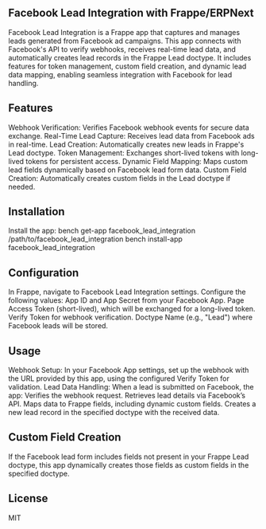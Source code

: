 ## Facebook Lead Integration with Frappe/ERPNext
Facebook Lead Integration is a Frappe app that captures and manages leads generated from Facebook ad campaigns. This app connects with Facebook's API to verify webhooks, receives real-time lead data, and automatically creates lead records in the Frappe Lead doctype. It includes features for token management, custom field creation, and dynamic lead data mapping, enabling seamless integration with Facebook for lead handling.

## Features
Webhook Verification: Verifies Facebook webhook events for secure data exchange.
Real-Time Lead Capture: Receives lead data from Facebook ads in real-time.
Lead Creation: Automatically creates new leads in Frappe's Lead doctype.
Token Management: Exchanges short-lived tokens with long-lived tokens for persistent access.
Dynamic Field Mapping: Maps custom lead fields dynamically based on Facebook lead form data.
Custom Field Creation: Automatically creates custom fields in the Lead doctype if needed.

## Installation
Install the app:
bench get-app facebook_lead_integration /path/to/facebook_lead_integration
bench install-app facebook_lead_integration

## Configuration
In Frappe, navigate to Facebook Lead Integration settings.
Configure the following values:
App ID and App Secret from your Facebook App.
Page Access Token (short-lived), which will be exchanged for a long-lived token.
Verify Token for webhook verification.
Doctype Name (e.g., "Lead") where Facebook leads will be stored.

## Usage
Webhook Setup: In your Facebook App settings, set up the webhook with the URL provided by this app, using the configured Verify Token for validation.
Lead Data Handling: When a lead is submitted on Facebook, the app:
Verifies the webhook request.
Retrieves lead details via Facebook’s API.
Maps data to Frappe fields, including dynamic custom fields.
Creates a new lead record in the specified doctype with the received data.

## Custom Field Creation
If the Facebook lead form includes fields not present in your Frappe Lead doctype, this app dynamically creates those fields as custom fields in the specified doctype.

## License
MIT
